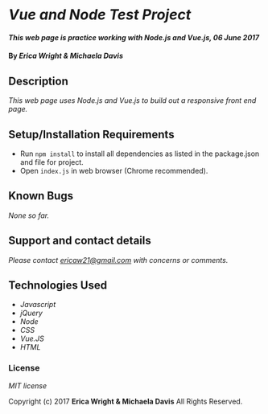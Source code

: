 # _Vue and Node Test Project_

#### _This web page is practice working with Node.js and Vue.js, 06 June 2017_

#### By _**Erica Wright & Michaela Davis**_

## Description

_This web page uses Node.js and Vue.js to build out a responsive front end page._

## Setup/Installation Requirements

* Run `npm install` to install all dependencies as listed in the package.json and file for project.
* Open `index.js` in web browser (Chrome recommended).

## Known Bugs

_None so far._

## Support and contact details

_Please contact ericaw21@gmail.com with concerns or comments._

## Technologies Used

* _Javascript_
* _jQuery_
* _Node_
* _CSS_
* _Vue.JS_
* _HTML_


### License

*MIT license*

Copyright (c) 2017 **Erica Wright & Michaela Davis** All Rights Reserved.